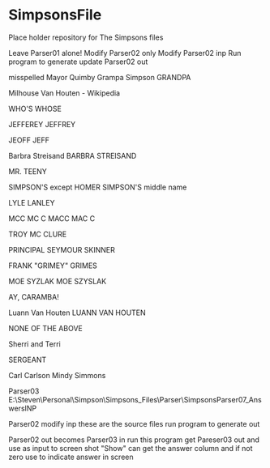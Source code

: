 # SimpsonsFile
Place holder repository for The Simpsons files

Leave Parser01 alone!
Modify Parser02 only
Modify Parser02 inp
Run program to generate update Parser02 out

misspelled
Mayor Quimby
Grampa Simpson	GRANDPA

Milhouse Van Houten - Wikipedia

WHO'S			WHOSE

JEFFEREY		JEFFREY

JEOFF			JEFF

Barbra Streisand
BARBRA STREISAND



MR. TEENY

SIMPSON'S
except HOMER SIMPSON'S middle name

LYLE LANLEY

MCC		MC C
MACC	MAC C


TROY MC CLURE

PRINCIPAL SEYMOUR SKINNER


FRANK "GRIMEY" GRIMES


MOE SYZLAK
MOE SZYSLAK


AY, CARAMBA!


Luann Van Houten
LUANN VAN HOUTEN


NONE OF THE ABOVE


Sherri and Terri


SERGEANT


Carl Carlson
Mindy Simmons



Parser03
E:\Steven\Personal\Simpson\Simpsons_Files\Parser\SimpsonsParser07_AnswersINP

Parser02
modify inp
these are the source files
run program to generate out

Parser02 out becomes
Parser03 in
run this program
get Pareser03 out and use as input to screen shot "Show"
can get the answer column and if not zero use to indicate answer in screen